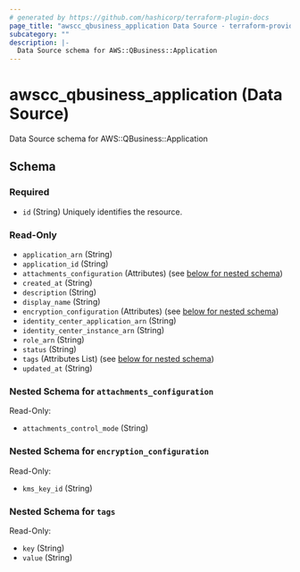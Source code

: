 ```yaml
---
# generated by https://github.com/hashicorp/terraform-plugin-docs
page_title: "awscc_qbusiness_application Data Source - terraform-provider-awscc"
subcategory: ""
description: |-
  Data Source schema for AWS::QBusiness::Application
---
```


# awscc_qbusiness_application (Data Source)

Data Source schema for AWS::QBusiness::Application



<!-- schema generated by tfplugindocs -->
## Schema

### Required

- `id` (String) Uniquely identifies the resource.

### Read-Only

- `application_arn` (String)
- `application_id` (String)
- `attachments_configuration` (Attributes) (see [below for nested schema](#nestedatt--attachments_configuration))
- `created_at` (String)
- `description` (String)
- `display_name` (String)
- `encryption_configuration` (Attributes) (see [below for nested schema](#nestedatt--encryption_configuration))
- `identity_center_application_arn` (String)
- `identity_center_instance_arn` (String)
- `role_arn` (String)
- `status` (String)
- `tags` (Attributes List) (see [below for nested schema](#nestedatt--tags))
- `updated_at` (String)

<a id="nestedatt--attachments_configuration"></a>
### Nested Schema for `attachments_configuration`

Read-Only:

- `attachments_control_mode` (String)


<a id="nestedatt--encryption_configuration"></a>
### Nested Schema for `encryption_configuration`

Read-Only:

- `kms_key_id` (String)


<a id="nestedatt--tags"></a>
### Nested Schema for `tags`

Read-Only:

- `key` (String)
- `value` (String)
